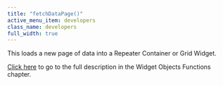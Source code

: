 ```yaml
---
title: "fetchDataPage()"
active_menu_item: developers
class_name: developers
full_width: true
---
```



This loads a new page of data into a Repeater Container or Grid Widget.

[Click here](../widget-object-functions/repeater-grid/fetchdata.htm) to go to the full description in the Widget Objects Functions chapter.

